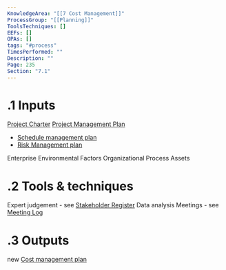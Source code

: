 ```yaml
---
KnowledgeArea: "[[7 Cost Management]]"
ProcessGroup: "[[Planning]]"
ToolsTechniques: []
EEFs: []
OPAs: []
tags: "#process"
TimesPerformed: ""
Description: ""
Page: 235
Section: "7.1"
---
```

# .1 Inputs
[Project Charter](Project%20Charter.md)
[Project Management Plan](Project%20Management%20Plan.md)
* [Schedule management plan](Schedule%20management%20plan.md)
* [Risk Management plan](Risk%20Management%20plan.md)

Enterprise Environmental Factors
Organizational Process Assets

# .2 Tools & techniques
Expert judgement - see [Stakeholder Register](Stakeholder%20Register.md)
Data analysis
Meetings - see [Meeting Log](Meeting%20Log.md)

# .3 Outputs
new [Cost management plan](Cost%20management%20plan.md)


